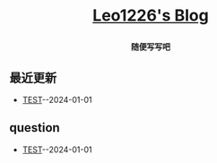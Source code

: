 **<p align="center">[Leo1226's Blog]()</p>**
====

**<p align="center">随便写写吧</p>**

## 最近更新
- [TEST](https://github.com/Lookofsea/Issuesblog/issues/1)--2024-01-01
## question
- [TEST](https://github.com/Lookofsea/Issuesblog/issues/1)--2024-01-01
